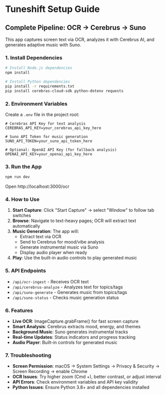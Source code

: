 # Tuneshift Setup Guide

## Complete Pipeline: OCR → Cerebrus → Suno

This app captures screen text via OCR, analyzes it with Cerebrus AI, and generates adaptive music with Suno.

### 1. Install Dependencies

```bash
# Install Node.js dependencies
npm install

# Install Python dependencies
pip install -r requirements.txt
pip install cerebras-cloud-sdk python-dotenv requests
```

### 2. Environment Variables

Create a `.env` file in the project root:

```env
# Cerebras API Key for text analysis
CEREBRAS_API_KEY=your_cerebras_api_key_here

# Suno API Token for music generation  
SUNO_API_TOKEN=your_suno_api_token_here

# Optional: OpenAI API Key (for fallback analysis)
OPENAI_API_KEY=your_openai_api_key_here
```

### 3. Run the App

```bash
npm run dev
```

Open http://localhost:3000/ocr

### 4. How to Use

1. **Start Capture**: Click "Start Capture" → select "Window" to follow tab switches
2. **Browse**: Navigate to text-heavy pages; OCR will extract text automatically
3. **Music Generation**: The app will:
   - Extract text via OCR
   - Send to Cerebrus for mood/vibe analysis
   - Generate instrumental music via Suno
   - Display audio player when ready
4. **Play**: Use the built-in audio controls to play generated music

### 5. API Endpoints

- `/api/ocr-ingest` - Receives OCR text
- `/api/cerebrus-analyze` - Analyzes text for topics/tags  
- `/api/suno-generate` - Generates music from topics/tags
- `/api/suno-status` - Checks music generation status

### 6. Features

- **Live OCR**: ImageCapture.grabFrame() for fast screen capture
- **Smart Analysis**: Cerebrus extracts mood, energy, and themes
- **Background Music**: Suno generates instrumental tracks
- **Real-time Updates**: Status indicators and progress tracking
- **Audio Player**: Built-in controls for generated music

### 7. Troubleshooting

- **Screen Permission**: macOS → System Settings → Privacy & Security → Screen Recording → enable Chrome
- **OCR Issues**: Try higher zoom (Cmd +), better contrast, or adjust interval
- **API Errors**: Check environment variables and API key validity
- **Python Issues**: Ensure Python 3.8+ and all dependencies installed
